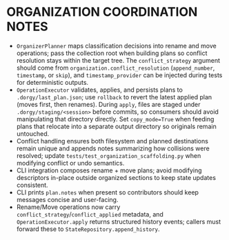 # ORGANIZATION COORDINATION NOTES

- `OrganizerPlanner` maps classification decisions into rename and move operations; pass the collection root when building plans so conflict resolution stays within the target tree. The `conflict_strategy` argument should come from `organization.conflict_resolution` (`append_number`, `timestamp`, or `skip`), and `timestamp_provider` can be injected during tests for deterministic outputs.
- `OperationExecutor` validates, applies, and persists plans to `.dorgy/last_plan.json`; use `rollback` to revert the latest applied plan (moves first, then renames). During `apply`, files are staged under `.dorgy/staging/<session>` before commits, so consumers should avoid manipulating that directory directly. Set `copy_mode=True` when feeding plans that relocate into a separate output directory so originals remain untouched.
- Conflict handling ensures both filesystem and planned destinations remain unique and appends notes summarizing how collisions were resolved; update `tests/test_organization_scaffolding.py` when modifying conflict or undo semantics.
- CLI integration composes rename + move plans; avoid modifying descriptors in-place outside organized sections to keep state updates consistent.
- CLI prints `plan.notes` when present so contributors should keep messages concise and user-facing.
- Rename/Move operations now carry `conflict_strategy`/`conflict_applied` metadata, and `OperationExecutor.apply` returns structured history events; callers must forward these to `StateRepository.append_history`.
